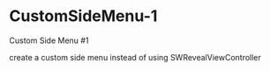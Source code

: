 # CustomSideMenu-1
Custom Side Menu #1


create a custom side menu instead of using SWRevealViewController
